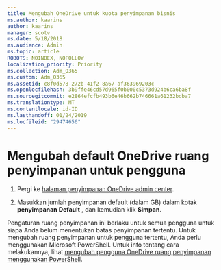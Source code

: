 ```yaml
---
title: Mengubah OneDrive untuk kuota penyimpanan bisnis
ms.author: kaarins
author: kaarins
manager: scotv
ms.date: 5/18/2018
ms.audience: Admin
ms.topic: article
ROBOTS: NOINDEX, NOFOLLOW
localization_priority: Priority
ms.collection: Adm_O365
ms.custom: Adm_O365
ms.assetid: c8f0d578-272b-41f2-8a67-af363969203c
ms.openlocfilehash: 3b9ffe46cd57d965f0b000c5373d924b6ca6ba8f
ms.sourcegitcommit: e2864efcfb493b6e46b662b746661a61232bdba7
ms.translationtype: MT
ms.contentlocale: id-ID
ms.lasthandoff: 01/24/2019
ms.locfileid: "29474656"
---
```

# <a name="change-the-default-onedrive-storage-space-for-your-users"></a>Mengubah default OneDrive ruang penyimpanan untuk pengguna

1. Pergi ke [halaman penyimpanan OneDrive admin center](https://admin.onedrive.com/?v=StorageSettings).
    
2. Masukkan jumlah penyimpanan default (dalam GB) dalam kotak **penyimpanan Default** , dan kemudian klik **Simpan**.
    
Pengaturan ruang penyimpanan ini berlaku untuk semua pengguna untuk siapa Anda belum menentukan batas penyimpanan tertentu. Untuk mengubah ruang penyimpanan untuk pengguna tertentu, Anda perlu menggunakan Microsoft PowerShell. Untuk info tentang cara melakukannya, lihat [mengubah pengguna OneDrive ruang penyimpanan menggunakan PowerShell](https://go.microsoft.com/fwlink/?linkid=866402).
  

